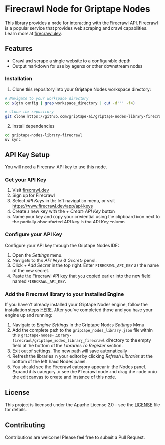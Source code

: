 # Firecrawl Node for Griptape Nodes 

This library provides a node for interacting with the Firecrawl API. Firecrawl is a popular service that provides web scraping and crawl capabilities. Learn more at [firecrawl.dev](https://firecrawl.dev).

## Features

* Crawl and scrape a single website to a configurable depth
* Output markdown for use by agents or other downstream nodes

### Installation

1. Clone this repository into your Griptape Nodes workspace directory:

```bash
# Navigate to your workspace directory
cd $(gtn config | grep workspace_directory | cut -d'"' -f4)

# Clone the repository
git clone https://github.com/griptape-ai/griptape-nodes-library-firecrawl.git
```

2. Install dependencies

```bash
cd griptape-nodes-library-firecrawl
uv sync
```

## API Key Setup

You will need a Firecrawl API key to use this node.

### Get your API Key

1. Visit [firecrawl.dev](https://firecrawl.dev)
2. Sign up for Firecrawl
3. Select *API Keys* in the left navigation menu, or visit https://www.firecrawl.dev/app/api-keys
4. Create a new key with the *+ Create API Key* button
5. Name your key and copy your credential using the clipboard icon next to the partially obscufacted API key in the API Key column

### Configure your API Key

Configure your API key through the Griptape Nodes IDE:

1. Open the *Settings* menu.
2. Navigate to the *API Keys & Secrets* panel.
3. Click *+ Add Secret* in the top right. Enter `FIRECRAWL_API_KEY` as the name of the new secret.
4. Paste the Firecrawl API key that you copied earlier into the new field named `FIRECRAWL_API_KEY`.

### Add the Firecrawl library to your installed Engine

If you haven't already installed your Griptape Nodes engine, follow the installation steps [HERE](https://github.com/griptape-ai/griptape-nodes). After you've completed those and you have your engine up and running: 

1. Navigate to *Engine Settings* in the Griptape Nodes *Settings* Menu 
2. Add the complete path to the `griptape_nodes_library.json` file within this `griptape-nodes-library-firecrawl/griptape_nodes_library_firecrawl` directory to the empty field at the bottom of the *Libraries To Register* section.
3. Exit out of settings. The new path will save automatically
4. Refresh the libraries in your editor by clicking *Refresh Libraries* at the bottom of the left hand Nodes panel.
5. You should see the Firecrawl category appear in the Nodes panel. Expand this category to see the Firecrawl node and drag the node onto the edit canvas to create and instance of this node.


## License

This project is licensed under the Apache License 2.0 - see the [LICENSE](LICENSE) file for details.

## Contributing

Contributions are welcome! Please feel free to submit a Pull Request.
